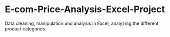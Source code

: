 # E-com-Price-Analysis-Excel-Project
Data cleaning, manipulation and analysis in Excel, analyzing the different product categories.
